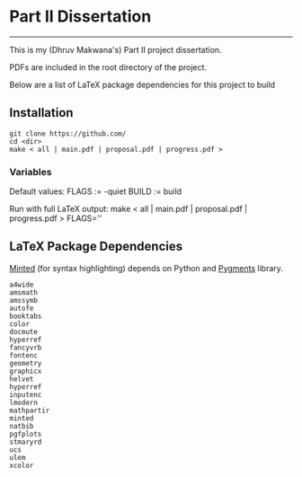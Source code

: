 # Part II Dissertation
---

This is my (Dhruv Makwana's) Part II project dissertation.

PDFs are included in the root directory of the project.

Below are a list of LaTeX package dependencies for this project to build

## Installation
  
    git clone https://github.com/
    cd <dir>
    make < all | main.pdf | proposal.pdf | progress.pdf >

### Variables

Default values:
    FLAGS := -quiet
    BUILD := build 

Run with full LaTeX output:
    make < all | main.pdf | proposal.pdf | progress.pdf > FLAGS=''

## LaTeX Package Dependencies

[Minted](https://github.com/gpoore/minted) (for syntax highlighting) depends on
Python and [Pygments](http://pygments.org/download/) library.

    a4wide
    amsmath
    amssymb
    autofe
    booktabs
    color
    docmute
    hyperref
    fancyvrb
    fontenc
    geometry
    graphicx
    helvet
    hyperref
    inputenc
    lmodern
    mathpartir
    minted
    natbib
    pgfplots
    stmaryrd
    ucs
    ulem
    xcolor
